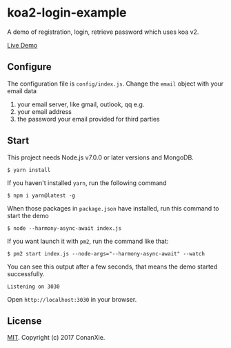 # koa2-login-example
A demo of registration, login, retrieve password which uses koa v2.

[Live Demo](https://koa2.xiejie.co)

## Configure
The configuration file is `config/index.js`.
Change the `email` object with your email data
1. your email server, like gmail, outlook, qq e.g.
2. your email address
3. the password your email provided for third parties

## Start
This project needs Node.js v7.0.0 or later versions and MongoDB.
```
$ yarn install
```
If you haven't installed `yarn`, run the following command
```
$ npm i yarn@latest -g
```

When those packages in `package.json` have installed, run this command to start the demo
```
$ node --harmony-async-await index.js
```
If you want launch it with `pm2`, run the command like that:
```
$ pm2 start index.js --node-args="--harmony-async-await" --watch
```
You can see this output after a few seconds, that means the demo started successfully.
```
Listening on 3030
```
Open `http://localhost:3030` in your browser.


## License
[MIT](LICENSE). Copyright (c) 2017 ConanXie.